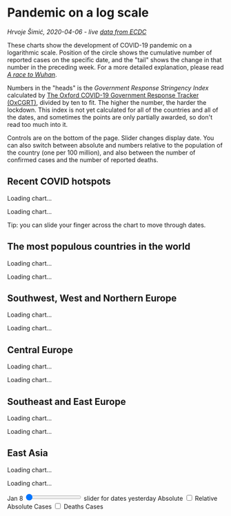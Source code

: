 # Pandemic on a log scale

*Hrvoje Šimić, 2020-04-06 - live [data from ECDC](https://ourworldindata.org/coronavirus-source-data)*

<span class="dropcap">T</span>hese charts show the development of COVID-19 pandemic on a logarithmic scale. Position of the circle shows the cumulative number of reported cases on the specific date, and the "tail" shows the change in that number in the preceding week. For a more detailed explanation, please read [*A race to Wuhan*](/a/covid-race).

Numbers in the "heads" is the *Government Response Stringency Index* calculated by [The Oxford COVID-19 Government Response Tracker (OxCGRT)](https://www.bsg.ox.ac.uk/research/research-projects/oxford-covid-19-government-response-tracker), divided by ten to fit. The higher the number, the harder the lockdown. This index is not yet calculated for all of the countries and all of the dates, and sometimes the points are only partially awarded, so don't read too much into it.

Controls are on the bottom of the page. Slider changes display date. You can also switch between absolute and numbers relative to the population of the country (one per 100 million), and also between the number of confirmed cases and the number of reported deaths.

## Recent COVID hotspots

<p id="HotspotsH" class="exceptMob race">Loading chart...</p>
<p id="HotspotsV" class="onlyMob race"  >Loading chart...</p>

<p class="onlyMob">Tip: you can slide your finger across the chart to move through dates.</p>

## The most populous countries in the world

<p id="PopulousH" class="exceptMob race">Loading chart...</p>
<p id="PopulousV" class="onlyMob race"  >Loading chart...</p>

## Southwest, West and Northern Europe

<p id="WestEuropeH" class="exceptMob race">Loading chart...</p>
<p id="WestEuropeV" class="onlyMob race"  >Loading chart...</p>

## Central Europe

<p id="CentralEuropeH" class="exceptMob race">Loading chart...</p>
<p id="CentralEuropeV" class="onlyMob race"  >Loading chart...</p>

## Southeast and East Europe

<p id="SoutheastEuropeH" class="exceptMob race">Loading chart...</p>
<p id="SoutheastEuropeV" class="onlyMob race"  >Loading chart...</p>

## East Asia

<p id="EastAsiaH" class="exceptMob race">Loading chart...</p>
<p id="EastAsiaV" class="onlyMob race"  >Loading chart...</p>

<div id="DateOffsetDiv">
  <form>
    <span class="exceptMob">Jan 8</span>
    <span class="slider">
      <input type="range" id="DateOffsetInput" name="dateOffset" value="0" min="0" max="85">
      <span class="onlyMob sublabel">slider for dates</span>
    </span>
    <span class="exceptMob">yesterday</span>
    <span id="arSwitch" class="switch">
      <label>
        <span id="AbsoluteSwitch" onclick="switchAbsRel()" class="exceptMob red-text">Absolute</span>
        <input type="checkbox">
        <span class="lever" onclick="switchAbsRel()"></span>
        <span id="RelativeSwitch" onclick="switchAbsRel()" class="exceptMob">Relative</span>
      </label>
      <span id="arSwitchSublabel" class="onlyMob sublabel">Absolute</span>
    </span>
    <span id="cdSwitch" class="switch">
      <label>
        <span id="CasesSwitch" onclick="switchCaseDed()" class="exceptMob red-text">Cases</span>
        <input type="checkbox">
        <span class="lever" onclick="switchCaseDed()"></span>
        <span id="DeathsSwitch" onclick="switchCaseDed()" class="exceptMob">Deaths</span>
      </label>
      <span id="cdSwitchSublabel" class="onlyMob sublabel">Cases</span>
    </span>
  </form>
</div>


